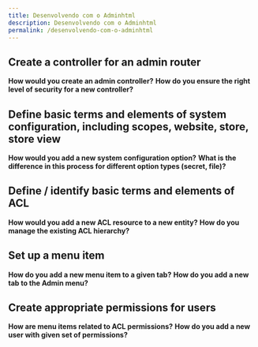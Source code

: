 ```yaml
---
title: Desenvolvendo com o Adminhtml
description: Desenvolvendo com o Adminhtml
permalink: /desenvolvendo-com-o-adminhtml
---
```


## Create a controller for an admin router 
**How would you create an admin controller?**
**How do you ensure the right level of security for a new controller?** 

## Define basic terms and elements of system configuration, including scopes, website, store, store view
**How would you add a new system configuration option?**
**What is the difference in this process for different option types (secret, file)?**

## Define / identify basic terms and elements of ACL 
**How would you add a new ACL resource to a new entity?**
**How do you manage the existing ACL hierarchy?**

## Set up a menu item 
**How do you add a new menu item to a given tab?**
**How do you add a new tab to the Admin menu?**

## Create appropriate permissions for users
**How are menu items related to ACL permissions?**
**How do you add a new user with given set of permissions?**

